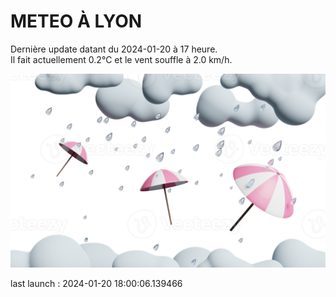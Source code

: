 # METEO À LYON

Dernière update datant du 2024-01-20 à 17 heure.  
Il fait actuellement 0.2°C et le vent souffle à 2.0 km/h.      

![](./.github/rain.png)

last launch : 2024-01-20 18:00:06.139466
